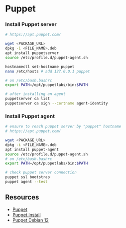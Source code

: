 # Puppet

### Install Puppet server 
```bash
# https://apt.puppet.com/

wget <PACKAGE_URL>
dpkg -i <FILE_NAME>.deb
apt install puppetserver
source /etc/profile.d/puppet-agent.sh

hostnamectl set-hostname puppet
nano /etc/hosts # add 127.0.0.1 puppet

# on /etc/bash.bashrc
export PATH=/opt/puppetlabs/bin:$PATH

# after installing an agent
puppetserver ca list
puppetserver ca sign --certname agent-identity
```


### Install Puppet agent
```bash
# ensure to reach puppet server by "puppet" hostname
# https://apt.puppet.com/

wget <PACKAGE_URL>
dpkg -i <FILE_NAME>.deb
apt install puppet-agent
source /etc/profile.d/puppet-agent.sh
# on /etc/bash.bashrc
export PATH=/opt/puppetlabs/bin:$PATH

# check puppet server connection
puppet ssl bootstrap
puppet agent --test
```


## Resources

* [Puppet](https://puppet.com/)
* [Puppet Install](https://www.puppet.com/docs/puppet/8/server/install_from_packages)
* [Puppet Debian 12](https://shape.host/resources/guia-para-instalar-y-configurar-puppet-server-y-agent-en-debian-12)